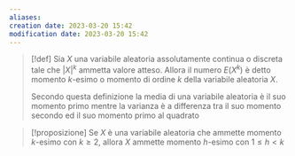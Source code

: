 ```yaml
---
aliases: 
creation date: 2023-03-20 15:42
modification date: 2023-03-20 15:42
---
```


>[!def]
>Sia $X$ una variabile aleatoria assolutamente continua o discreta tale che $|X|^k$ ammetta valore atteso. Allora il numero $E(X^k)$ è detto momento $k$-esimo o momento di ordine $k$ della variabile aleatoria $X$.
>
>Secondo questa definizione la media di una variabile aleatoria è il suo momento primo mentre la varianza è a differenza tra il suo momento secondo ed il suo momento primo al quadrato


>[!proposizione]
>Se $X$ è una variabile aleatoria che ammette momento $k$-esimo con $k \geq 2$, allora $X$ ammette momento $h$-esimo con $1 \leq h < k$



